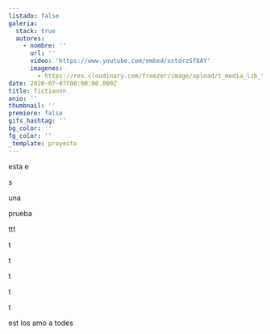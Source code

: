 ```yaml
---
listado: false
galeria:
  stack: true
  autores:
    - nombre: ''
      url: ''
      video: 'https://www.youtube.com/embed/ustdrzSf8AY'
      imagenes:
        - https://res.cloudinary.com/freezer/image/upload/t_media_lib_thumb/v1592595069/2020/0015_jlxemf.jpg
date: 2020-07-07T00:00:00.000Z
title: fictionnn
anio: ''
thumbnail: ''
premiere: false
gifs_hashtag: ''
bg_color: ''
fg_color: ''
_template: proyecto
---
```


esta e

s

una

prueba

ttt

t

t

t

t

t

est los amo a todes
